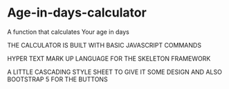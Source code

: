 # Age-in-days-calculator
A function that calculates Your age in days

THE CALCULATOR IS BUILT WITH BASIC JAVASCRIPT COMMANDS

HYPER TEXT MARK UP LANGUAGE FOR THE SKELETON FRAMEWORK

A LITTLE CASCADING STYLE SHEET TO GIVE IT SOME DESIGN AND ALSO BOOTSTRAP 5 FOR THE BUTTONS


